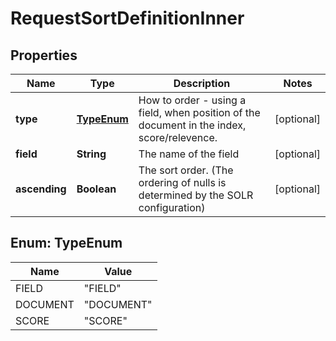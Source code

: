 
# RequestSortDefinitionInner

## Properties
Name | Type | Description | Notes
------------ | ------------- | ------------- | -------------
**type** | [**TypeEnum**](#TypeEnum) | How to order - using a field, when position of the document in the index, score/relevence. |  [optional]
**field** | **String** | The name of the field |  [optional]
**ascending** | **Boolean** | The sort order. (The ordering of nulls is determined by the SOLR configuration) |  [optional]


<a name="TypeEnum"></a>
## Enum: TypeEnum
Name | Value
---- | -----
FIELD | &quot;FIELD&quot;
DOCUMENT | &quot;DOCUMENT&quot;
SCORE | &quot;SCORE&quot;



